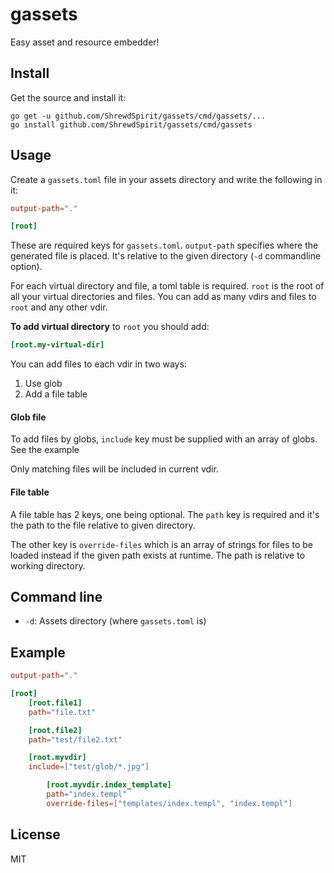 gassets
=====
Easy asset and resource embedder!

## Install
Get the source and install it:

```
go get -u github.com/ShrewdSpirit/gassets/cmd/gassets/...
go install github.com/ShrewdSpirit/gassets/cmd/gassets
```

## Usage
Create a `gassets.toml` file in your assets directory and write the following in it:
```toml
output-path="."

[root]
```

These are required keys for `gassets.toml`. `output-path` specifies where the generated file is placed. It's relative to the given directory (`-d` commandline option).

For each virtual directory and file, a toml table is required. `root` is the root of all your virtual directories and files. You can add as many vdirs and files to `root` and any other vdir.

**To add virtual directory** to `root` you should add:
```toml
[root.my-virtual-dir]
```

You can add files to each vdir in two ways:
1. Use glob
2. Add a file table

#### Glob file
To add files by globs, `include` key must be supplied with an array of globs. See the example

Only matching files will be included in current vdir.

#### File table
A file table has 2 keys, one being optional. The `path` key is required and it's the path to the file relative to given directory.

The other key is `override-files` which is an array of strings for files to be loaded instead if the given path exists at runtime. The path is relative to working directory.

## Command line
- `-d`: Assets directory (where `gassets.toml` is)

## Example
```toml
output-path="."

[root]
    [root.file1]
    path="file.txt"

    [root.file2]
    path="test/file2.txt"

    [root.myvdir]
    include=["test/glob/*.jpg"]

        [root.myvdir.index_template]
        path="index.templ"
        override-files=["templates/index.templ", "index.templ"]
```

## License
MIT
